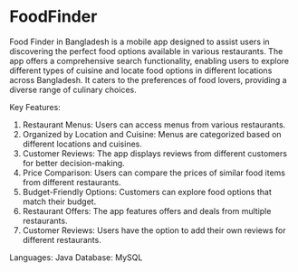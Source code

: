 # FoodFinder

Food Finder in Bangladesh is a mobile app designed to assist users in discovering the perfect food options available in various restaurants. The app offers a comprehensive search functionality, enabling users to explore different types of cuisine and locate food options in different locations across Bangladesh. It caters to the preferences of food lovers, providing a diverse range of culinary choices.

Key Features:

  1. Restaurant Menus: Users can access menus from various restaurants.
  2. Organized by Location and Cuisine: Menus are categorized based on different locations and cuisines.
  3. Customer Reviews: The app displays reviews from different customers for better decision-making.
  4. Price Comparison: Users can compare the prices of similar food items from different restaurants.
  5. Budget-Friendly Options: Customers can explore food options that match their budget.
  6. Restaurant Offers: The app features offers and deals from multiple restaurants.
  7. Customer Reviews: Users have the option to add their own reviews for different restaurants.
     
Languages: Java Database: MySQL
